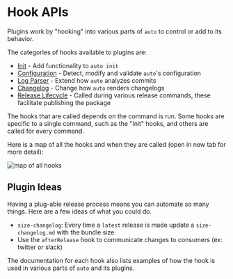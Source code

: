 # Hook APIs

Plugins work by "hooking" into various parts of `auto` to control or add to its behavior.

The categories of hooks available to plugins are:

- [Init](./init-hooks.md) - Add functionality to `auto init`
- [Configuration](./configuration-hooks.md) - Detect, modify and validate `auto`'s configuration
- [Log Parser](./log-parse-hooks.md) - Extend how `auto` analyzes commits
- [Changelog](./changelog-hooks.md) - Change how `auto` renders changelogs
- [Release Lifecycle](./release-lifecycle-hooks.md) - Called during various release commands, these facilitate publishing the package

The hooks that are called depends on the command is run.
Some hooks are specific to a single command, such as the "Init" hooks, and others are called for every command.

Here is a map of all the hooks and when they are called (open in new tab for more detail):

![map of all hooks](../../images/hook-overview.png)

## Plugin Ideas

Having a plug-able release process means you can automate so many things.
Here are a few ideas of what you could do.

- `size-changelog`: Every time a `latest` release is made update a `size-changelog.md` with the bundle size
- Use the `afterRelease` hook to communicate changes to consumers (ex: twitter or slack)

The documentation for each hook also lists examples of how the hook is used in various parts of `auto` and its plugins.
